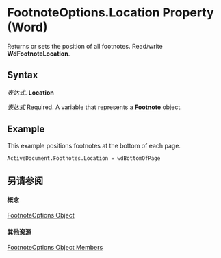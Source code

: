
# FootnoteOptions.Location Property (Word)

Returns or sets the position of all footnotes. Read/write  **WdFootnoteLocation**.


## Syntax

 _表达式_. **Location**

 _表达式_ Required. A variable that represents a **[Footnote](877340c4-14f9-4560-eaf8-2c6482a1ade8.md)** object.


## Example

This example positions footnotes at the bottom of each page.


```
ActiveDocument.Footnotes.Location = wdBottomOfPage
```


## 另请参阅


#### 概念


[FootnoteOptions Object](5fdeb6d6-ce33-44f5-62c1-743fc3770457.md)
#### 其他资源


[FootnoteOptions Object Members](http://msdn.microsoft.com/library/e85833f1-b836-7334-e016-0354bd74a91c%28Office.15%29.aspx)
